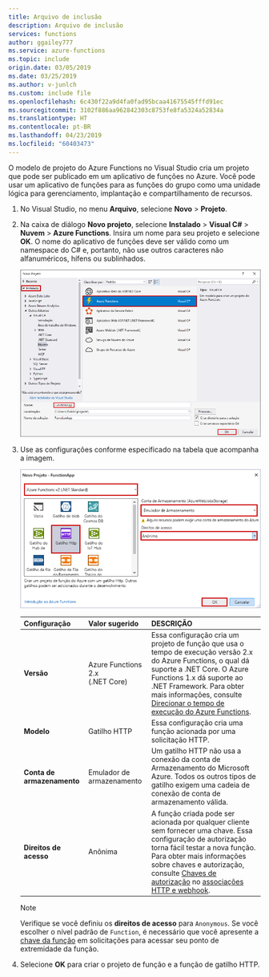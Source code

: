 ```yaml
---
title: Arquivo de inclusão
description: Arquivo de inclusão
services: functions
author: ggailey777
ms.service: azure-functions
ms.topic: include
origin.date: 03/05/2019
ms.date: 03/25/2019
ms.author: v-junlch
ms.custom: include file
ms.openlocfilehash: 6c430f22a9d4fa0fad95bcaa41675545fffd91ec
ms.sourcegitcommit: 3102f886aa962842303c8753fe8fa5324a52834a
ms.translationtype: HT
ms.contentlocale: pt-BR
ms.lasthandoff: 04/23/2019
ms.locfileid: "60403473"
---
```

O modelo de projeto do Azure Functions no Visual Studio cria um projeto que pode ser publicado em um aplicativo de funções no Azure. Você pode usar um aplicativo de funções para as funções do grupo como uma unidade lógica para gerenciamento, implantação e compartilhamento de recursos.

1. No Visual Studio, no menu **Arquivo**, selecione **Novo** > **Projeto**.

2. Na caixa de diálogo **Novo projeto**, selecione **Instalado** > **Visual C#**   > **Nuvem** > **Azure Functions**. Insira um nome para seu projeto e selecione **OK**. O nome do aplicativo de funções deve ser válido como um namespace do C# e, portanto, não use outros caracteres não alfanuméricos, hífens ou sublinhados.

    ![Caixa de diálogo Novo Projeto para criar uma função no Visual Studio](./media/functions-vstools-create/functions-vs-new-project.png)

3. Use as configurações conforme especificado na tabela que acompanha a imagem.

    ![Nova Caixa de diálogo no Visual Studio](./media/functions-vstools-create/functions-vs-new-function.png) 

    | Configuração      | Valor sugerido  | DESCRIÇÃO                      |
    | ------------ |  ------- |----------------------------------------- |
    | **Versão** | Azure Functions 2.x <br />(.NET Core) | Essa configuração cria um projeto de função que usa o tempo de execução versão 2.x do Azure Functions, o qual dá suporte a .NET Core. O Azure Functions 1.x dá suporte ao .NET Framework. Para obter mais informações, consulte [Direcionar o tempo de execução do Azure Functions](../articles/azure-functions/functions-versions.md).   |
    | **Modelo** | Gatilho HTTP | Essa configuração cria uma função acionada por uma solicitação HTTP. |
    | **Conta de armazenamento**  | Emulador de armazenamento | Um gatilho HTTP não usa a conexão da conta de Armazenamento do Microsoft Azure. Todos os outros tipos de gatilho exigem uma cadeia de conexão de conta de armazenamento válida. |
    | **Direitos de acesso** | Anônima | A função criada pode ser acionada por qualquer cliente sem fornecer uma chave. Essa configuração de autorização torna fácil testar a nova função. Para obter mais informações sobre chaves e autorização, consulte [Chaves de autorização](../articles/azure-functions/functions-bindings-http-webhook.md#authorization-keys) no [associações HTTP e webhook](../articles/azure-functions/functions-bindings-http-webhook.md). |
    
    > [!NOTE]
    > Verifique se você definiu os **direitos de acesso** para `Anonymous`. Se você escolher o nível padrão de `Function`, é necessário que você apresente a [chave da função](../articles/azure-functions/functions-bindings-http-webhook.md#authorization-keys) em solicitações para acessar seu ponto de extremidade da função.
    
4. Selecione **OK** para criar o projeto de função e a função de gatilho HTTP.

